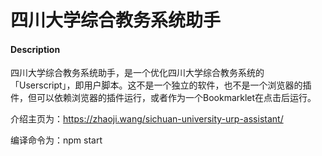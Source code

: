 # 四川大学综合教务系统助手

#### Description
四川大学综合教务系统助手，是一个优化四川大学综合教务系统的「Userscript」，即用户脚本。这不是一个独立的软件，也不是一个浏览器的插件，但可以依赖浏览器的插件运行，或者作为一个Bookmarklet在点击后运行。

介绍主页为：https://zhaoji.wang/sichuan-university-urp-assistant/

编译命令为：npm start
